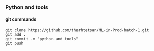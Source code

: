 ### Python and tools

#### git commands 

```bssh
git clone https://github.com/tharhtetsan/ML-in-Prod-batch-1.git
git add .
git commit -m "python and tools"
git push
```